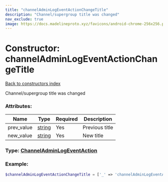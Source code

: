 ```yaml
---
title: "channelAdminLogEventActionChangeTitle"
description: "Channel/supergroup title was changed"
nav_exclude: true
image: https://docs.madelineproto.xyz/favicons/android-chrome-256x256.png
---
```

# Constructor: channelAdminLogEventActionChangeTitle  
[Back to constructors index](index.md)



Channel/supergroup title was changed

### Attributes:

| Name     |    Type       | Required | Description |
|----------|---------------|----------|-------------|
|prev\_value|[string](../types/string.md) | Yes|Previous title|
|new\_value|[string](../types/string.md) | Yes|New title|



### Type: [ChannelAdminLogEventAction](../types/ChannelAdminLogEventAction.md)


### Example:

```php
$channelAdminLogEventActionChangeTitle = ['_' => 'channelAdminLogEventActionChangeTitle', 'prev_value' => 'string', 'new_value' => 'string'];
```  
